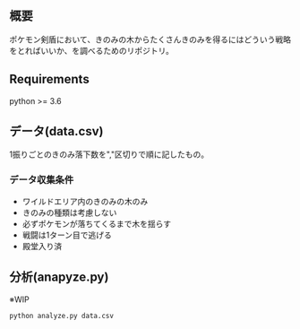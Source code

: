 ## 概要
ポケモン剣盾において、きのみの木からたくさんきのみを得るにはどういう戦略をとればいいか、を調べるためのリポジトリ。

## Requirements
python >= 3.6

## データ(data.csv)
1振りごとのきのみ落下数を","区切りで順に記したもの。

### データ収集条件
- ワイルドエリア内のきのみの木のみ
- きのみの種類は考慮しない
- 必ずポケモンが落ちてくるまで木を揺らす
- 戦闘は1ターン目で逃げる
- 殿堂入り済

## 分析(anapyze.py)
※WIP
```
python analyze.py data.csv
```
